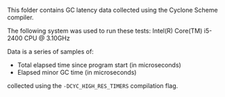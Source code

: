 This folder contains GC latency data collected using the Cyclone Scheme compiler.

The following system was used to run these tests:
Intel(R) Core(TM) i5-2400 CPU @ 3.10GHz

Data is a series of samples of:
- Total elapsed time since program start (in microseconds)
- Elapsed minor GC time (in microseconds) 

collected using the `-DCYC_HIGH_RES_TIMERS` compilation flag.
